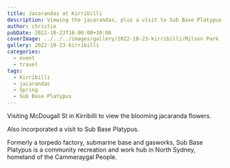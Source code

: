 ```yaml
---
title: Jacarandas at Kirribilli
description: Viewing the jacarandas, plus a visit to Sub Base Platypus
author: christie
pubDate: 2022-10-23T16:00:00+10:00
coverImage: ../../../images/gallery/2022-10-23-kirribilli/Milson Park (2).jpeg
gallery: 2022-10-23-kirribilli
categories:
  - event
  - travel
tags:
  - Kirribilli
  - jacarandas
  - Spring
  - Sub Base Platypus
---
```


Visiting McDougall St in Kirribilli to view the blooming jacaranda flowers.

Also incorporated a visit to Sub Base Platypus.

Formerly a torpedo factory, submarine base and gasworks, Sub Base Platypus is a community recreation and work hub in North Sydney, homeland of the Cammeraygal People.
